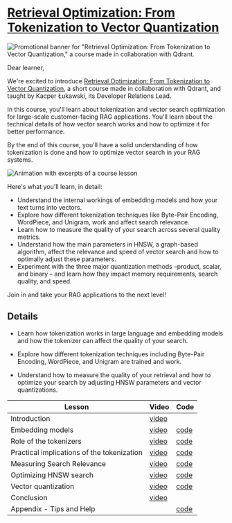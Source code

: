 # [Retrieval Optimization: From Tokenization to Vector Quantization](https://learn.deeplearning.ai/courses/retrieval-optimization-from-tokenization-to-vector-quantization)

![Promotional banner for "Retrieval Optimization: From Tokenization to Vector Quantization," a course made in collaboration with Qdrant.](https://ci3.googleusercontent.com/meips/ADKq_NYjzWvnnS0fBEj9DaqSEUOGVLlZUV8H1PNUk17VgoJ-owuxcmaxev75RRghJjrzS5MVmF6SdwuzX4k52cPEVX0eyY2cPvRTZ227ToQmrLrmj6VrurbBEhn2koTHeB4ATCXIkDw8vA78mJUBmApAi6Fb4GHRoDK9F45fpUFMbCGfHZQ0zIrDMSOxYVuJlSqYY3uz9YrNkUEU3Fwg7jXUc2K73n7is1-ROnHXD7IJ4w=s0-d-e1-ft#https://info.deeplearning.ai/hs-fs/hubfs/DeepLearning_Qdrant_Banner_2070x1080.png?width=1120&upscale=true&name=DeepLearning_Qdrant_Banner_2070x1080.png)

Dear learner, 

 

We're excited to introduce [Retrieval Optimization: From Tokenization to Vector Quantization](https://www.deeplearning.ai/short-courses/retrieval-optimization-from-tokenization-to-vector-quantization/), a short course made in collaboration with Qdrant, and taught by Kacper Łukawski, its Developer Relations Lead.

 

In this course, you'll learn about tokenization and vector search optimization for large-scale customer-facing RAG applications. You'll learn about the technical details of how vector search works and how to optimize it for better performance.

 

By the end of this course, you'll have a solid understanding of how tokenization is done and how to optimize vector search in your RAG systems.


![Animation with excerpts of a course lesson](https://ci3.googleusercontent.com/meips/ADKq_Napwv6ECS6OSK8AC7dY4hM5BUdGMfGo1UbrTeTvLHp44m244O_I-IdVjCWeRNpha6zNmcL3H65CTEvDdmIFAhqJhDyyUohXL4WSLuH68bd1IBo1q8P6qElYH4_l_uhU3ERN4tE7BXr2zoyus4u_mYsSvWmqrWle7DvcDiCeqcFeR9ZI5Hfug4gYSeu5E75WJ4PrIG4jJMw0MX28UgIU=s0-d-e1-ft#https://info.deeplearning.ai/hs-fs/hubfs/Launch%20email%20GIFs%20(49).gif?width=1120&upscale=true&name=Launch%20email%20GIFs%20(49).gif)

Here's what you'll learn, in detail:

  -  Understand the internal workings of embedding models and how your text turns into vectors.
  -  Explore how different tokenization techniques like Byte-Pair Encoding, WordPiece, and Unigram, work and affect search relevance.
  -  Learn how to measure the quality of your search across several quality metrics.
  -  Understand how the main parameters in HNSW, a graph-based algorithm, affect the relevance and speed of vector search and how to optimally adjust these parameters.
  -  Experiment with the three major quantization methods –product, scalar, and binary – and learn how they impact memory requirements, search quality, and speed.

Join in and take your RAG applications to the next level!

## Details
- Learn how tokenization works in large language and embedding models and how the tokenizer can affect the quality of your search.

- Explore how different tokenization techniques including Byte-Pair Encoding, WordPiece, and Unigram are trained and work.

- Understand how to measure the quality of your retrieval and how to optimize your search by adjusting HNSW parameters and vector quantizations.


|Lesson|Video|Code|
|-|-|-|
|Introduction|[video](https://dyckms5inbsqq.cloudfront.net/Qdrant/C1/L0/sc-Qdrant-C1-L0-master.m3u8)||
|Embedding models|[video](https://dyckms5inbsqq.cloudfront.net/Qdrant/C1/L1/sc-Qdrant-C1-L1-master.m3u8)|[code](L1/)|
|Role of the tokenizers|[video](https://dyckms5inbsqq.cloudfront.net/Qdrant/C1/L2/sc-Qdrant-C1-L2-master.m3u8)|[code](L2/)|
|Practical implications of the tokenization|[video](https://dyckms5inbsqq.cloudfront.net/Qdrant/C1/L3/sc-Qdrant-C1-L3-master.m3u8)|[code](L3/)|
|Measuring Search Relevance|[video](https://dyckms5inbsqq.cloudfront.net/Qdrant/C1/L4/sc-Qdrant-C1-L4-master.m3u8)|[code](L4)|
|Optimizing HNSW search|[video](https://dyckms5inbsqq.cloudfront.net/Qdrant/C1/L5/sc-Qdrant-C1-L5-master.m3u8)|[code](L5)|
|Vector quantization|[video](https://dyckms5inbsqq.cloudfront.net/Qdrant/C1/L6/sc-Qdrant-C1-L6-master.m3u8)|[code](L6)|
|Conclusion|[video](https://dyckms5inbsqq.cloudfront.net/Qdrant/C1/Conclusion/sc-Qdrant-C1-Conclusion-master.m3u8)||
|Appendix - Tips and Help||[code](qdrant-c1/)|

